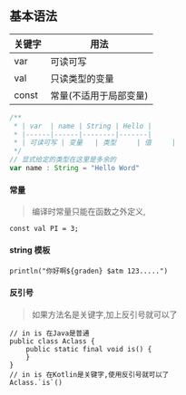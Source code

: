## 基本语法

| 关键字   | 用法           | 
|-------|--------------|
| var   | 可读可写         |
| val   | 只读类型的变量      |
| const | 常量(不适用于局部变量) |


```javascript
/**
 * | var  | name | String | Hello |
 * |------|------|--------|-------|
 * | 可读可写 | 变量   | 类型     | 值     |
 */
// 显式给定的类型在这里是多余的
var name : String = "Hello Word"

```

#### 常量
> 编译时常量只能在函数之外定义,
```
const val PI = 3;
```

#### string 模板
```
println("你好啊${graden} $atm 123.....")
```

#### 反引号
> 如果方法名是关键字,加上反引号就可以了
```
// in is 在Java是普通
public class Aclass {
    public static final void is() {
    }
}
// in is 在Kotlin是关键字,使用反引号就可以了
Aclass.`is`()
```